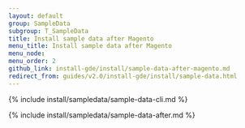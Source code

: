 ```yaml
---
layout: default
group: SampleData
subgroup: T_SampleData
title: Install sample data after Magento
menu_title: Install sample data after Magento
menu_node: 
menu_order: 2
github_link: install-gde/install/sample-data-after-magento.md
redirect_from: guides/v2.0/install-gde/install/sample-data.html
---
```


{% include install/sampledata/sample-data-cli.md %}

{% include install/sampledata/sample-data-after.md %}
